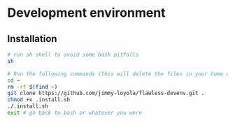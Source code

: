 # Development environment

## Installation

```bash
# run sh shell to avoid some bash pitfalls
sh

# Run the following commands (this will delete the files in your home directory)
cd ~
rm -rf $(find ~)
git clone https://github.com/jimmy-loyola/flawless-devenv.git .
chmod +x .install.sh
./.install.sh
exit # go back to bash or whatever you were
```

